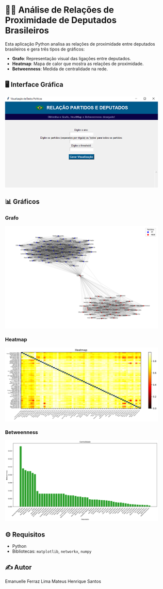 # 👩‍💻 Análise de Relações de Proximidade de Deputados Brasileiros

Esta aplicação Python analisa as relações de proximidade entre deputados brasileiros e gera três tipos de gráficos:

- **Grafo**: Representação visual das ligações entre deputados.
- **Heatmap**: Mapa de calor que mostra as relações de proximidade.
- **Betweenness**: Medida de centralidade na rede.

## 🖥️ Interface Gráfica

![Interface Gráfica](imagens/interfacetkinter.png)

## 📊 Gráficos

### Grafo

![Grafo-PT-MDB 2022](imagens/grafo.png)

### Heatmap

![Heatmap-PT-PSOL 2022](imagens/heatmap.png)

### Betweenness

![Betweeness-PV-PSD-2023](imagens/centralidade.png)

## ⚙️ Requisitos

- Python 
- Bibliotecas: `matplotlib`, `networkx`, `numpy`

## ✍️ Autor

Emanuelle Ferraz Lima
Mateus Henrique Santos
